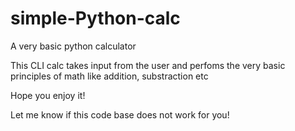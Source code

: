 # simple-Python-calc
A very basic python calculator

This CLI calc takes input from the user and perfoms the very basic principles of math like addition, substraction etc

Hope you enjoy it!

Let me know if this code base does not work for you!
